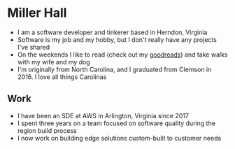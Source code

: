 # Miller Hall

- I am a software developer and tinkerer based in Herndon, Virginia
- Software is my job and my hobby, but I don't really have any projects I've shared
- On the weekends I like to read (check out my [goodreads](https://www.goodreads.com/user/show/52490059-miller-hall)) and take walks with my wife and my dog
- I'm originally from North Carolina, and I graduated from Clemson in 2016. I love all things Carolinas

## Work

- I have been an SDE at AWS in Arlington, Virginia since 2017
- I spent three years on a team focused on software quality during the region build process
- I now work on building edge solutions custom-built to customer needs